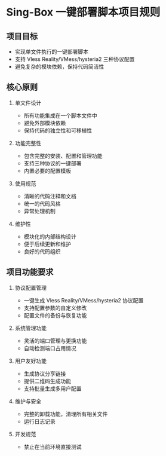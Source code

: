 # Sing-Box 一键部署脚本项目规则

## 项目目标
- 实现单文件执行的一键部署脚本
- 支持 Vless Reality/VMess/hysteria2 三种协议配置
- 避免复杂的模块依赖，保持代码简洁性

## 核心原则
1. 单文件设计
   - 所有功能集成在一个脚本文件中
   - 避免外部模块依赖
   - 保持代码的独立性和可移植性

2. 功能完整性
   - 包含完整的安装、配置和管理功能
   - 支持三种协议的一键部署
   - 内置必要的配置模板

3. 使用规范
   - 清晰的代码注释和文档
   - 统一的代码风格
   - 异常处理机制

4. 维护性
   - 模块化的内部结构设计
   - 便于后续更新和维护
   - 良好的代码组织

## 项目功能要求

1. 协议配置管理
   - 一键生成 Vless Reality/VMess/hysteria2 协议配置
   - 支持配置参数的自定义修改
   - 配置文件的备份与恢复功能

2. 系统管理功能
   - 灵活的端口管理与更换功能
   - 自动检测端口占用情况

3. 用户友好功能
   - 生成协议分享链接
   - 提供二维码生成功能
   - 支持批量生成多用户配置

4. 维护与安全
   - 完整的卸载功能，清理所有相关文件
   - 运行日志记录

5. 开发规范
   - 禁止在当前环境直接测试

